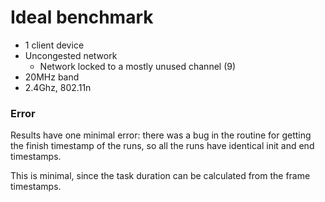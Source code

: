 # Ideal benchmark

- 1 client device
- Uncongested network
    -  Network locked to a mostly unused channel (9)
- 20MHz band
- 2.4Ghz, 802.11n

### Error
Results have one minimal error: there was a bug in the routine for getting the finish timestamp of the runs,
so all the runs have identical init and end timestamps. 

This is minimal, since the task duration can be calculated from the frame timestamps.
